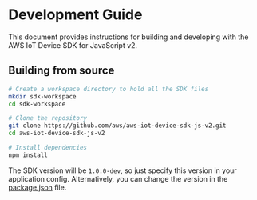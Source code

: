 # Development Guide

This document provides instructions for building and developing with the AWS IoT Device SDK for JavaScript v2.

## Building from source

```bash
# Create a workspace directory to hold all the SDK files
mkdir sdk-workspace
cd sdk-workspace

# Clone the repository
git clone https://github.com/aws/aws-iot-device-sdk-js-v2.git
cd aws-iot-device-sdk-js-v2

# Install dependencies
npm install
```

The SDK version will be `1.0.0-dev`, so just specify this version in your application config. Alternatively, you can change the version in the [package.json](../package.json#L3) file.
